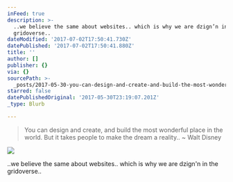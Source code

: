 ```yaml
---
inFeed: true
description: >-
  ..we believe the same about websites.. which is why we are dzign’n in the
  gridoverse..
dateModified: '2017-07-02T17:50:41.730Z'
datePublished: '2017-07-02T17:50:41.880Z'
title: ''
author: []
publisher: {}
via: {}
sourcePath: >-
  _posts/2017-05-30-you-can-design-and-create-and-build-the-most-wonderful-plac.md
starred: false
datePublishedOriginal: '2017-05-30T23:19:07.201Z'
_type: Blurb

---
```

> You can design and create, and build the most wonderful place in the world. But it takes people to make the dream a reality.. ~ Walt Disney

![](https://the-grid-user-content.s3-us-west-2.amazonaws.com/0fe5ce8b-8280-46aa-859a-037b8b77f9c0.jpg)

..we believe the same about websites.. which is why we are dzign'n in the gridoverse..